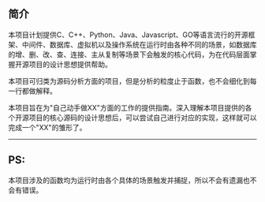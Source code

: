 ## 简介

本项目计划提供C、C++、Python、Java、Javascript、GO等语言流行的开源框架、中间件、数据库、虚拟机以及操作系统在运行时由各种不同的场景，如数据库的增、删、改、查、连接、主从复制等场景下会触发的核心代码，为在代码层面掌握开源项目的设计思想提供帮助。

本项目可归类为源码分析方面的项目，但是分析的粒度止于函数，也不会细化到每一行都做解释。

本项目旨在为"自己动手做XX"方面的工作的提供指南。深入理解本项目提供的各个开源项目的核心源码的设计思想后，可以尝试自己进行对应的实现，这样就可以完成一个"XX"的雏形了。

***

## PS:

本项目涉及的函数均为运行时由各个具体的场景触发并捕捉，所以不会有遗漏也不会有错误。






